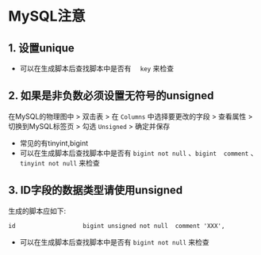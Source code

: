 # MySQL注意

## 1. 设置unique

- 可以在生成脚本后查找脚本中是否有 `   key ` 来检查

## 2. 如果是非负数必须设置无符号的unsigned

在MySQL的物理图中 > 双击表 > 在 `Columns` 中选择要更改的字段 > 查看属性 > 切换到MySQL标签页 > 勾选 `Unsigned` > 确定并保存

- 常见的有tinyint,bigint
- 可以在生成脚本后查找脚本中是否有 `bigint not null` 、`bigint  comment` 、 `tinyint not null` 来检查

## 3. ID字段的数据类型请使用unsigned

生成的脚本应如下:

```txt
id                   bigint unsigned not null  comment 'XXX',
```

- 可以在生成脚本后查找脚本中是否有 `bigint not null` 来检查
